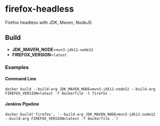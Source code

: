 # firefox-headless
Firefox headless with JDK, Maven, NodeJS

## Build

- **JDK_MAVEN_NODE**=`mvn3-jdk11-node12`
- **FIREFOX_VERSION**=`latest`

### Examples

#### Command Line

`docker build --build-arg JDK_MAVEN_NODE=mvn3-jdk11-node12 --build-arg FIREFOX_VERSION=latest -f Dockerfile -t firefox .`

#### Jenkins Pipeline

`docker.build('firefox', '--build-arg JDK_MAVEN_NODE=mvn3-jdk11-node12 --build-arg FIREFOX_VERSION=latest -f Dockerfile .')`
